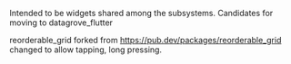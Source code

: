 Intended to be widgets shared among the subsystems. Candidates for moving to datagrove_flutter

reorderable_grid forked from https://pub.dev/packages/reorderable_grid
changed to allow tapping, long pressing.
